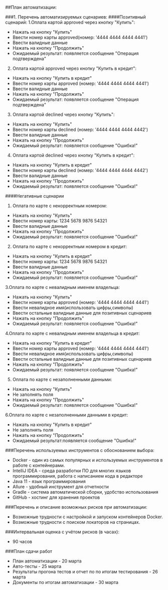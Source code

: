##План автоматизации:

###1. Перечень автоматизируемых сценариев:
####Позитивный сценарий:
1.Оплата картой approved через кнопку "Купить":
  * Нажать на кнопку "Купить"
  * Ввести номер карты approved(номер: '4444 4444 4444 4441')
  * Ввести валидные данные 
  * Нажать на кнопку "Продолжить"
  * Ожидаемый результат: появляется сообщение "Операция подтверждена"

2. Оплата картой approved через кнопку "Купить в кредит":
  * Нажать на кнопку "Купить в кредит"
  * Ввести номер карты  approved (номер: '4444 4444 4444 4441')
  * Ввести валидные данные 
  * Нажать на кнопку "Продолжить"
  * Ожидаемый результат: появляется сообщение "Операция подтверждена"

3. Оплата картой declined через кнопку "Купить":
  * Нажать на кнопку "Купить"
  * Ввести номер карты declined (номер: '4444 4444 4444 4442')
  * Ввести валидные данные 
  * Нажать на кнопку "Продолжить"
  * Ожидаемый результат: появляется сообщение "Ошибка!"

4. Оплата картой declined через кнопку "Купить в кредит":
  * Нажать на кнопку "Купить в кредит"
  * Ввести номер карты declined (номер: '4444 4444 4444 4442')
  * Ввести валидные данные 
  * Нажать на кнопку "Продолжить"
  * Ожидаемый результат: появляется сообщение "Ошибка!"


####Негативные сценарии
1. Оплата по карте с некорректным номером:
  * Нажать на кнопку "Купить"
  * Ввести номер карты: 1234 5678 9876 54321 
  * Ввести валидные данные 
  * Нажать на кнопку "Продолжить"
  * Ожидаемый результат: появляется сообщение "Ошибка!"

2. Оплата по карте с некорректным номером в кредит:
  * Нажать на кнопку "Купить в кредит"
  * Ввести номер карты: 1234 5678 9876 54321 
  * Ввести валидные данные 
  * Нажать на кнопку "Продолжить"
  * Ожидаемый результат: появляется сообщение "Ошибка!"

3.Оплата по карте с невалидным именем владельца:
* Нажать на кнопку "Купить"
* Ввести номер карты  approved (номер: '4444 4444 4444 4441')
* Ввести невалидное имя(использовать цифры,символы)
* Ввести остальные валидные данные для позитивных сценариев 
* Нажать на кнопку "Продолжить"
* Ожидаемый результат: появляется сообщение "Ошибка!"

4.Оплата по карте с невалидным именем владельца в кредит:
* Нажать на кнопку "Купить в кредит"
* Ввести номер карты  approved (номер: '4444 4444 4444 4441')
* Ввести невалидное имя(использовать цифры,символы)
* Ввести остальные валидные данные для позитивных сценариев 
* Нажать на кнопку "Продолжить"
* Ожидаемый результат: появляется сообщение "Ошибка!"


5. Оплата по карте с незаполненными данными:
* Нажать на кнопку "Купить"
* Не заполнять поля 
* Нажать на кнопку "Продолжить"
* Ожидаемый результат: появляется сообщение "Ошибка!"

6.Оплата по карте с незаполненными данными в кредит:
* Нажать на кнопку "Купить в кредит"
* Не заполнять поля 
* Нажать на кнопку "Продолжить"
* Ожидаемый результат:появляется сообщение "Ошибка!"

###Перечень используемых инструментов с обоснованием выбора:
* Docker - один из самых популярных и используемых инструментов в работе с контейнерами. 
* IntelliJ IDEA - среда разработки ПО для многих языков программирования, работа с написанием кода в редакторе 
* Java 11 - язык программирования 
* Allure - удобный инструмент для отчетности 
* Gradle - система автоматической сборки, удобство использования 
* GitHub - хостинг для хранения проектов

###Перечень и описание возможных рисков при автоматизации:
* Возможные трудности с настройкой и запуском контейнеров Docker.
* Возможные трудности с поиском локаторов на страницах. 

###Интервальная оценка с учётом рисков (в часах):
* 90 часов 

###План сдачи работ
* План автоматизации - 20 марта
* Авто-тесты - 25 марта 
* Результаты прогона тестов и отчет по по итогам тестирования - 26 марта 
* Документы по итогам автоматизации - 30 марта